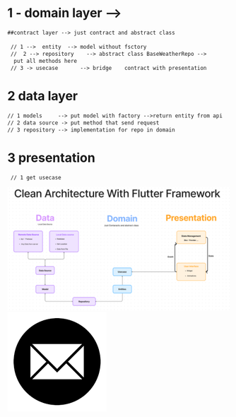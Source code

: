  # 1 -  domain layer -->
    ##contract layer --> just contract and abstract class

     // 1 -->  entity  --> model without fsctory
     //  2 --> repository    --> abstract class BaseWeatherRepo --> 
      put all methods here
     // 3 -> usecase       --> bridge    contract with presentation
 

# 2  data layer

    // 1 models     --> put model with factory -->return entity from api
    // 2 data source -> put method that send request 
    // 3 repository --> implementation for repo in domain

#  3 presentation 
     // 1 get usecase 
![Alt text](img.png "Optional title")
![slkndlkn](email.png "image for email")
